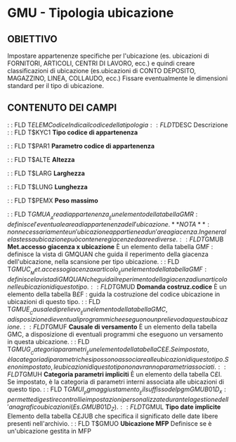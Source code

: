 # GMU - Tipologia ubicazione
## OBIETTIVO
Impostare appartenenze specifiche per l'ubicazione (es. ubicazioni di FORNITORI, ARTICOLI, CENTRI DI LAVORO, ecc.) e quindi creare classificazioni di ubicazione (es.ubicazioni di CONTO DEPOSITO, MAGAZZINO, LINEA, COLLAUDO, ecc.)
Fissare eventualmente le dimensioni standard per il tipo di ubicazione.
## CONTENUTO DEI CAMPI
 :  : FLD T$ELEM Codice
Indica il codice della tipologia
 :  : FLD T$DESC Descrizione
 :  : FLD T$KYC1 __Tipo codice di appartenenza__

 :  : FLD T$PAR1 __Parametro codice di appartenenza__

 :  : FLD T$ALTE __Altezza__

 :  : FLD T$LARG __Larghezza__

 :  : FLD T$LUNG __Lunghezza__

 :  : FLD T$PEMX __Peso massimo__

 :  : FLD T$GMUA __Area di appartenenza__
È un elemento della tabella GMR :  definisce l'eventuale area di appartenenza dell'ubicazione.
**NOTA** :  non necessariamente un'ubicazione appartiene ad un'area giacenza. In generale la stessa ubicazione può contenere giacenze da aree diverse.
 :  : FLD T$GMUB __Met.accesso giacenza x ubicazione__
È un elemento della tabella GMF :  definisce la vista di GMQUAN che guida il reperimento della giacenza dell'ubicazione, nella scansione per tipo ubicazione.
 :  : FLD T$GMUC __Met.accesso giacenza x articolo__
È un elemento della tabella GMF :  definisce la vista di GMQUAN che guida il reperimento della giacenza di un articolo nelle ubicazioni di questo tipo.
 :  : FLD T$GMUD __Domanda costruz.codice__
È un elemento della tabella B£F :  guida la costruzione del codice ubicazione in ubicazioni di questo tipo.
 :  : FLD T$GMUE __Causale di prelievo__
È un elemento della tabella GMC, a disposizione di eventuali programmi che eseguono un prelievo da questa ubicazione.
 :  : FLD T$GMUF __Causale di versamento__
È un elemento della tabella GMC, a disposizione di eventuali programmi che eseguono un versamento in questa ubicazione.
 :  : FLD T$GMUG __Categoria parametri__
È un elemento della tabella C£E. Se impostato, è la categoria di parametri che si possono associare alle ubicazioni di questo tipo. Se non impostato, le ubicazioni di questo tipo non avranno parametri associati.
 :  : FLD T$GMUH __Categoria parametri impliciti__
È un elemento della tabella C£I. Se impostato, è la categoria di parametri interni associata alle ubicazioni di questo tipo.
 :  : FLD T$GMUI __Pgm aggiustamento__
È il suffisso del pgm GMUB01D_x :  permette di gestire controlli e impostazioni personalizzate durante la gestione dell'anagrafico ubicazioni (Es. GMUB01D_Z).
 :  : FLD T$GMUL __Tipo date implicite__
Elemento della tabella C£JUB che specifica il significato delle date libere presenti nell'archivio.
 :  : FLD T$GMUO __Ubicazione MFP__
Definisce se è un'ubicazione gestita in MFP
